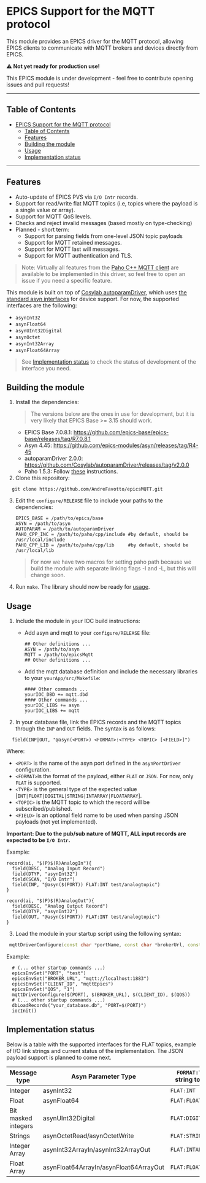 # EPICS Support for the MQTT protocol

This module provides an EPICS driver for the MQTT protocol, allowing EPICS clients to communicate with MQTT brokers and devices directly from EPICS.

**:warning: Not yet ready for production use!**  

This EPICS module is under development - feel free to contribute opening issues and pull requests!

---
## Table of Contents
- [EPICS Support for the MQTT protocol](#epics-support-for-the-mqtt-protocol)
  - [Table of Contents](#table-of-contents)
  - [Features](#features)
  - [Building the module](#building-the-module)
  - [Usage](#usage)
  - [Implementation status](#implementation-status)

---
## Features
- Auto-update of EPICS PVS via `I/O Intr` records.
- Support for read/write flat MQTT topics (i.e, topics where the payload is a single value or array).
- Support for MQTT QoS levels.
- Checks and reject invalid messages (based mostly on type-checking)
- Planned - short term:
  - Support for parsing fields from one-level JSON topic payloads
  - Support for MQTT retained messages.
  - Support for MQTT last will messages.
  - Support for MQTT authentication and TLS.

> Note: Virtually all features from the [Paho C++ MQTT client](https://eclipse.dev/paho/files/paho.mqtt.python/html/client.html) are available to be implemented in this driver, so feel free to open an issue if you need a specific feature.

This module is built on top of [Cosylab autoparamDriver](https://epics.cosylab.com/documentation/autoparamDriver/), which uses [the standard asyn interfaces](https://epics-modules.github.io/asyn/asynDriver.html#generic-interfaces) for device support.
For now, the supported interfaces are the following:
  - `asynInt32`
  - `asynFloat64`
  - `asynUInt32Digital`
  - `asynOctet`
  - `asynInt32Array`
  - `asynFloat64Array`
> See [Implementation status](#implementation-status) to check the status of development of the interface you need.

## Building the module
1. Install the dependencies:
   > The versions below are the ones in use for development, but it is very likely that EPICS Base >= 3.15 should work.
   - EPICS Base 7.0.8.1: https://github.com/epics-base/epics-base/releases/tag/R7.0.8.1
   - Asyn 4.45: https://github.com/epics-modules/asyn/releases/tag/R4-45
   - autoparamDriver 2.0.0: https://github.com/Cosylab/autoparamDriver/releases/tag/v2.0.0
   - Paho 1.5.3: Follow [these](https://github.com/eclipse-paho/paho.mqtt.cpp?tab=readme-ov-file#build-the-paho-c-and-paho-c-libraries-together) instructions.
2. Clone this repository:
  ```shell
    git clone https://github.com/AndreFavotto/epicsMQTT.git
   ```
3. Edit the `configure/RELEASE` file to include your paths to the dependencies:
   ```shell
   EPICS_BASE = /path/to/epics/base
   ASYN = /path/to/asyn
   AUTOPARAM = /path/to/autoparamDriver
   PAHO_CPP_INC = /path/to/paho/cpp/include #by default, should be /usr/local/include
   PAHO_CPP_LIB = /path/to/paho/cpp/lib     #by default, should be /usr/local/lib
   ```
   > For now we have two macros for setting paho path because we build the module with separate linking flags -I and -L, but this will change soon.

4. Run `make`. 
   The library should now be ready for [usage](#usage).
   
## Usage
1. Include the module in your IOC build instructions:
   - Add asyn and mqtt to your `configure/RELEASE` file:
        ```shell
        ## Other definitions ...
        ASYN = /path/to/asyn
        MQTT = /path/to/epicsMqtt
        ## Other definitions ...
        ```

   - Add the mqtt database definition and include the necessary libraries to your `yourApp/src/Makefile`:
      ```shell
      #### Other commands ...
      yourIOC_DBD += mqtt.dbd
      #### Other commands ...
      yourIOC_LIBS += asyn
      yourIOC_LIBS += mqtt
      ```
2. In your database file, link the EPICS records and the MQTT topics through the `INP` and `OUT` fields. The syntax is as follows:
  ```shell
    field(INP|OUT, "@asyn(<PORT>) <FORMAT>:<TYPE> <TOPIC> [<FIELD>]")
  ```
  Where:
  - `<PORT>` is the name of the asyn port defined in the `asynPortDriver` configuration.
  - `<FORMAT>`is the format of the payload, either `FLAT` or `JSON`. For now, only `FLAT` is supported.
  - `<TYPE>` is the general type of the expected value [`INT|FLOAT|DIGITAL|STRING|INTARRAY|FLOATARRAY`].  
  - `<TOPIC>` is the MQTT topic to which the record will be subscribed/published.
  - `<FIELD>` is an optional field name to be used when parsing JSON payloads (not yet implemented).
    
  **Important: Due to the pub/sub nature of MQTT, ALL input records are expected to be `I/O Intr`.**

  Example:
  ```console
  record(ai, "$(P)$(R)AnalogIn"){
    field(DESC, "Analog Input Record")
    field(DTYP, "asynInt32")
    field(SCAN, "I/O Intr")
    field(INP, "@asyn($(PORT)) FLAT:INT test/analogtopic")
  }

  record(ai, "$(P)$(R)AnalogOut"){
    field(DESC, "Analog Output Record")
    field(DTYP, "asynInt32")
    field(OUT, "@asyn($(PORT)) FLAT:INT test/analogtopic")
  }
  ```
3. Load the module in your startup script using the following syntax:
  ```cpp
   mqttDriverConfigure(const char *portName, const char *brokerUrl, const char *mqttClientID, const int qos)
  ```
  Example:
  ```shell
    # (... other startup commands ...)
    epicsEnvSet("PORT", "test")
    epicsEnvSet("BROKER_URL", "mqtt://localhost:1883")
    epicsEnvSet("CLIENT_ID", "mqttEpics")
    epicsEnvSet("QOS", "1")
    mqttDriverConfigure($(PORT), $(BROKER_URL), $(CLIENT_ID), $(QOS))
    # (... other startup commands ...)
    dbLoadRecords("your_database.db", "PORT=$(PORT)")
    iocInit()
  ```

## Implementation status

Below is a table with the supported interfaces for the FLAT topics, example of I/O link strings and current status of the implementation. The JSON payload support is planned to come next.

| Message type         | Asyn Parameter Type                    | `FORMAT:TYPE` string to use  | Status      |
|----------------------|--------------------------------------- |------------------------------|-------------|
| Integer              | asynInt32                              | `FLAT:INT`                   | Supported   |
| Float                | asynFloat64                            | `FLAT:FLOAT`                 | Supported   |
| Bit masked integers  | asynUInt32Digital                      | `FLAT:DIGITAL`               | In progress |
| Strings              | asynOctetRead/asynOctetWrite           | `FLAT:STRING`                | Supported   |
| Integer Array        | asynInt32ArrayIn/asynInt32ArrayOut     | `FLAT:INTARRAY`              | Supported   |
| Float Array          | asynFloat64ArrayIn/asynFloat64ArrayOut | `FLAT:FLOATARRAY`            | Supported   |
